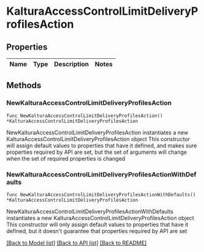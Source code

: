 # KalturaAccessControlLimitDeliveryProfilesAction

## Properties

Name | Type | Description | Notes
------------ | ------------- | ------------- | -------------

## Methods

### NewKalturaAccessControlLimitDeliveryProfilesAction

`func NewKalturaAccessControlLimitDeliveryProfilesAction() *KalturaAccessControlLimitDeliveryProfilesAction`

NewKalturaAccessControlLimitDeliveryProfilesAction instantiates a new KalturaAccessControlLimitDeliveryProfilesAction object
This constructor will assign default values to properties that have it defined,
and makes sure properties required by API are set, but the set of arguments
will change when the set of required properties is changed

### NewKalturaAccessControlLimitDeliveryProfilesActionWithDefaults

`func NewKalturaAccessControlLimitDeliveryProfilesActionWithDefaults() *KalturaAccessControlLimitDeliveryProfilesAction`

NewKalturaAccessControlLimitDeliveryProfilesActionWithDefaults instantiates a new KalturaAccessControlLimitDeliveryProfilesAction object
This constructor will only assign default values to properties that have it defined,
but it doesn't guarantee that properties required by API are set


[[Back to Model list]](../README.md#documentation-for-models) [[Back to API list]](../README.md#documentation-for-api-endpoints) [[Back to README]](../README.md)


